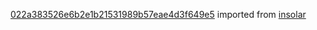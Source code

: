 [022a383526e6b2e1b21531989b57eae4d3f649e5](https://github.com/insolar/insolar/commit/022a383526e6b2e1b21531989b57eae4d3f649e5) imported from [insolar](https://github.com/insolar/insolar)
